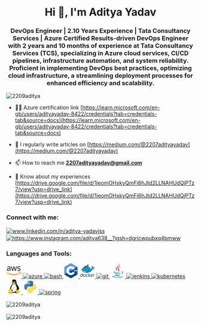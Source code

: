 <h1 align="center">Hi 👋, I'm Aditya Yadav</h1>
<h3 align="center">DevOps Engineer | 2.10 Years Experience | Tata Consultancy Services | Azure Certified Results-driven DevOps Engineer with 2 years and 10 months of experience at Tata Consultancy Services (TCS), specializing in Azure cloud services, CI/CD pipelines, infrastructure automation, and system reliability. Proficient in implementing DevOps best practices, optimizing cloud infrastructure, a streamlining deployment processes for enhanced efficiency and scalability.</h3>

<p align="left"> <img src="https://komarev.com/ghpvc/?username=2209aditya&label=Profile%20views&color=0e75b6&style=flat" alt="2209aditya" /> </p>

- 👨‍💻 Azure certification link [https://learn.microsoft.com/en-gb/users/adityayadav-8422/credentials?tab=credentials-tab&source=docs](https://learn.microsoft.com/en-gb/users/adityayadav-8422/credentials?tab=credentials-tab&source=docs)

- 📝 I regularly write articles on [https://medium.com/@2207adityayadav](https://medium.com/@2207adityayadav)

- 📫 How to reach me **2207adityayadav@gmail.com**

- 📄 Know about my experiences [https://drive.google.com/file/d/1jeomOHxkyQmFi6hJtd2LLNAHUdQjPTz7/view?usp=drive_link](https://drive.google.com/file/d/1jeomOHxkyQmFi6hJtd2LLNAHUdQjPTz7/view?usp=drive_link)

<h3 align="left">Connect with me:</h3>
<p align="left">
<a href="https://linkedin.com/in/www.linkedin.com/in/aditya-yadavjss" target="blank"><img align="center" src="https://raw.githubusercontent.com/rahuldkjain/github-profile-readme-generator/master/src/images/icons/Social/linked-in-alt.svg" alt="www.linkedin.com/in/aditya-yadavjss" height="30" width="40" /></a>
<a href="https://instagram.com/https://www.instagram.com/aditya638__?igsh=dgricwpubxq4bmww" target="blank"><img align="center" src="https://raw.githubusercontent.com/rahuldkjain/github-profile-readme-generator/master/src/images/icons/Social/instagram.svg" alt="https://www.instagram.com/aditya638__?igsh=dgricwpubxq4bmww" height="30" width="40" /></a>
</p>

<h3 align="left">Languages and Tools:</h3>
<p align="left"> <a href="https://aws.amazon.com" target="_blank" rel="noreferrer"> <img src="https://raw.githubusercontent.com/devicons/devicon/master/icons/amazonwebservices/amazonwebservices-original-wordmark.svg" alt="aws" width="40" height="40"/> </a> <a href="https://azure.microsoft.com/en-in/" target="_blank" rel="noreferrer"> <img src="https://www.vectorlogo.zone/logos/microsoft_azure/microsoft_azure-icon.svg" alt="azure" width="40" height="40"/> </a> <a href="https://www.gnu.org/software/bash/" target="_blank" rel="noreferrer"> <img src="https://www.vectorlogo.zone/logos/gnu_bash/gnu_bash-icon.svg" alt="bash" width="40" height="40"/> </a> <a href="https://www.w3schools.com/cpp/" target="_blank" rel="noreferrer"> <img src="https://raw.githubusercontent.com/devicons/devicon/master/icons/cplusplus/cplusplus-original.svg" alt="cplusplus" width="40" height="40"/> </a> <a href="https://www.docker.com/" target="_blank" rel="noreferrer"> <img src="https://raw.githubusercontent.com/devicons/devicon/master/icons/docker/docker-original-wordmark.svg" alt="docker" width="40" height="40"/> </a> <a href="https://git-scm.com/" target="_blank" rel="noreferrer"> <img src="https://www.vectorlogo.zone/logos/git-scm/git-scm-icon.svg" alt="git" width="40" height="40"/> </a> <a href="https://www.java.com" target="_blank" rel="noreferrer"> <img src="https://raw.githubusercontent.com/devicons/devicon/master/icons/java/java-original.svg" alt="java" width="40" height="40"/> </a> <a href="https://www.jenkins.io" target="_blank" rel="noreferrer"> <img src="https://www.vectorlogo.zone/logos/jenkins/jenkins-icon.svg" alt="jenkins" width="40" height="40"/> </a> <a href="https://kubernetes.io" target="_blank" rel="noreferrer"> <img src="https://www.vectorlogo.zone/logos/kubernetes/kubernetes-icon.svg" alt="kubernetes" width="40" height="40"/> </a> <a href="https://www.linux.org/" target="_blank" rel="noreferrer"> <img src="https://raw.githubusercontent.com/devicons/devicon/master/icons/linux/linux-original.svg" alt="linux" width="40" height="40"/> </a> <a href="https://www.python.org" target="_blank" rel="noreferrer"> <img src="https://raw.githubusercontent.com/devicons/devicon/master/icons/python/python-original.svg" alt="python" width="40" height="40"/> </a> <a href="https://spring.io/" target="_blank" rel="noreferrer"> <img src="https://www.vectorlogo.zone/logos/springio/springio-icon.svg" alt="spring" width="40" height="40"/> </a> </p>

<p><img align="center" src="https://github-readme-stats.vercel.app/api/top-langs?username=2209aditya&show_icons=true&locale=en&layout=compact" alt="2209aditya" /></p>

<p><img align="center" src="https://github-readme-streak-stats.herokuapp.com/?user=2209aditya&" alt="2209aditya" /></p>
